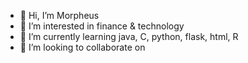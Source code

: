 - 👋 Hi, I’m Morpheus
- 👀 I’m interested in finance & technology
- 🌱 I’m currently learning java, C, python, flask, html, R
- 💞️ I’m looking to collaborate on 
